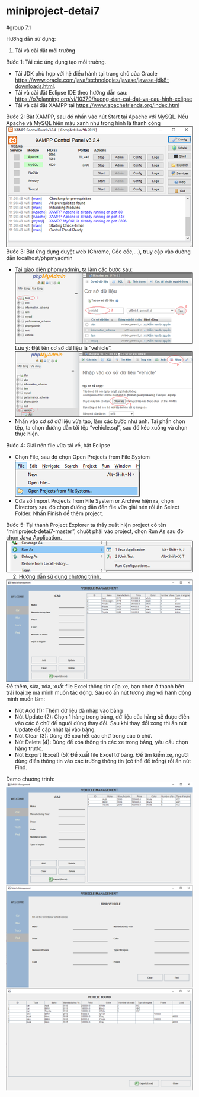 # miniproject-detai7
#group 7.1

Hướng dẫn sử dụng:

1.	Tải và cài đặt môi trường

Bước 1: Tải các ứng dụng tạo môi trường. 
-	Tải JDK phù hợp với hệ điều hành tại trang chủ của Oracle https://www.oracle.com/java/technologies/javase/javase-jdk8-downloads.html.
-	Tải và cài đặt Eclipse IDE theo hướng dẫn sau: https://o7planning.org/vi/10379/huong-dan-cai-dat-va-cau-hinh-eclipse
-	Tải và cài đặt XAMPP tại https://www.apachefriends.org/index.html

Bước 2: Bật XAMPP, sau đó nhấn vào nút Start tại Apache với MySQL. Nếu Apache và MySQL hiện màu xanh như trong hình là thành công
 ![](anh_demo/XAMPP.png)
Bước 3: Bật ứng dụng duyệt web (Chrome, Cốc cốc,…), truy cập vào đường dẫn localhost/phpmyadmin
-	Tại giao diện phpmyadmin, ta làm các bước sau:
![](anh_demo/mysql_1.png)
Lưu ý: Đặt tên cơ sở dữ liệu là “vehicle”.
![](anh_demo/mysql_2.png)
-	Nhấn vào cơ sở dữ liệu vừa tạo, làm các bước như ảnh. Tại phần chọn tệp, ta chọn đường dẫn tới tệp “vehicle.sql”, sau đó kéo xuống và chọn thực hiện.

Bước 4: Giải nén file vừa tải về, bật Eclipse
-	Chọn File, sau đó chọn Open Projects from File System
 ![](anh_demo/open_project.png)
-	Cửa sổ Import Projects from File System or Archive hiện ra, chọn Directory sau đó chọn đường dẫn đến file vừa giải nén rồi ấn Select Folder. Nhấn Finish để thêm project.

Bước 5: Tại thanh Project Explorer ta thấy xuất hiện project có tên “miniproject-detai7-master”, chuột phải vào project, chọn Run As sau đó chọn Java Application.
 ![](anh_demo/run.png)
 
2.	Hướng dẫn sử dụng chương trình.
 ![](anh_demo/program.png)
Để thêm, sửa, xóa, xuất file Excel thông tin của xe, bạn chọn ở thanh bên trái loại xe mà mình muốn tác động. Sau đó ấn nút tương ứng với hành động mình muốn làm:
-	Nút Add (1): Thêm dữ liệu đã nhập vào bảng
-	Nút Update (2): Chọn 1 hàng trong bảng, dữ liệu của hàng sẽ được điền vào các ô chữ để người dùng thay đổi. Sau khi thay đổi xong thì ấn nút Update để cập nhật lại vào bảng.
-	Nút Clear (3): Dùng để xóa hết các chữ trong các ô chữ.
-	Nút Delete (4): Dùng để xóa thông tin các xe trong bảng, yêu cầu chọn hàng trước.
-	Nút Export (Excel) (5): Để xuất file Excel từ bảng.
Để tìm kiếm xe, người dùng điền thông tin vào các trường thông tin (có thể để trống) rồi ấn nút Find.


Demo chương trình:
![Car](anh_demo/car.png)
![](anh_demo/find.png)
![](anh_demo/find-result.png)

